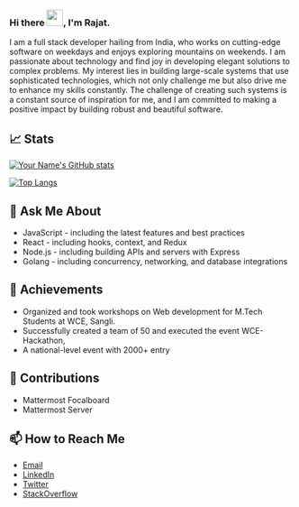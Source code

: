 ### Hi there <img src="https://github.com/TheDudeThatCode/TheDudeThatCode/blob/master/Assets/Hi.gif" width="29px">, I'm Rajat.
I am a full stack developer hailing from India, who works on cutting-edge software on weekdays and enjoys exploring mountains on weekends. I am passionate about technology and find joy in developing elegant solutions to complex problems. My interest lies in building large-scale systems that use sophisticated technologies, which not only challenge me but also drive me to enhance my skills constantly. The challenge of creating such systems is a constant source of inspiration for me, and I am committed to making a positive impact by building robust and beautiful software.

## 📈 Stats

[![Your Name's GitHub stats](https://github-readme-stats.vercel.app/api?username=Rajat-Dabade&show_icons=true)](https://github.com/Rajat-Dabade)

[![Top Langs](https://github-readme-stats.vercel.app/api/top-langs/?username=Rajat-Dabade&layout=compact)](https://github.com/Rajat-Dabade)

## 💬 Ask Me About
- JavaScript - including the latest features and best practices
- React - including hooks, context, and Redux
- Node.js - including building APIs and servers with Express
- Golang - including concurrency, networking, and database integrations

## 🎉 Achievements
- Organized and took workshops on Web development for M.Tech Students at WCE, Sangli.
- Successfully created a team of 50 and executed the event WCE-Hackathon,
- A national-level event with 2000+ entry

## 🤝 Contributions

- Mattermost Focalboard
- Mattermost Server

## 📫 How to Reach Me

- [Email](rajatdabade1997@gmail.com)
- [LinkedIn](https://www.linkedin.com/in/https://www.linkedin.com/in/rajat-dabade)
- [Twitter](https://twitter.com/DabadeRajat)
- [StackOverflow](https://stackoverflow.com/users/9293065/rajat-dabade)


<!-- [<img src='https://cdn.jsdelivr.net/npm/simple-icons@3.0.1/icons/github.svg' alt='github' height='40'>](https://github.com/https://github.com/Rajat-Dabade)  [<img src='https://cdn.jsdelivr.net/npm/simple-icons@3.0.1/icons/linkedin.svg' alt='linkedin' height='40'>](https://www.linkedin.com/in/https://www.linkedin.com/in/rajat-dabade//)  [<img src='https://cdn.jsdelivr.net/npm/simple-icons@3.0.1/icons/instagram.svg' alt='instagram' height='40'>](https://www.instagram.com/https://www.instagram.com/m_rajat007//)  [<img src='https://cdn.jsdelivr.net/npm/simple-icons@3.0.1/icons/twitter.svg' alt='twitter' height='40'>](https://twitter.com/https://twitter.com/DabadeRajat)  [<img src='https://cdn.jsdelivr.net/npm/simple-icons@3.0.1/icons/stackoverflow.svg' alt='stackoverflow' height='40'>](https://stackoverflow.com/users/9293065/rajat-dabade)  
 -->
